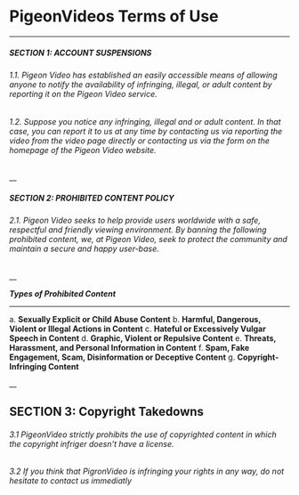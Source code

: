 # PigeonVideos Terms of Use
___
##### SECTION 1: ACCOUNT SUSPENSIONS
###### 1.1. Pigeon Video has established an easily accessible means of allowing anyone to notify the availability of infringing, illegal, or adult content by reporting it on the Pigeon Video service.
###### 1.2. Suppose you notice any infringing, illegal and or adult content. In that case, you can report it to us at any time by contacting us via reporting the video from the video page directly or contacting us via the form on the homepage of the Pigeon Video website.
__
##### SECTION 2: PROHIBITED CONTENT POLICY
###### 2.1. Pigeon Video seeks to help provide users worldwide with a safe, respectful and friendly viewing environment. By banning the following prohibited content, we, at Pigeon Video, seek to protect the community and maintain a secure and happy user-base.

__

 ___Types of Prohibited Content___
 ___
a. __Sexually Explicit or Child Abuse Content__
b. __Harmful, Dangerous, Violent or Illegal Actions in Content__
c. __Hateful or Excessively Vulgar Speech in Content__
d. __Graphic, Violent or Repulsive Content__
e. __Threats, Harassment, and Personal Information in Content__
f. __Spam, Fake Engagement, Scam, Disinformation or Deceptive Content__
g. __Copyright-Infringing Content__

__
## SECTION 3: Copyright Takedowns
###### 3.1 PigeonVideo strictly prohibits the use of copyrighted content in which the copyright infriger doesn't have a license.
###### 3.2 If you think that PigronVideo is infringing your rights in any way, do not hesitate to contact us immediatly
